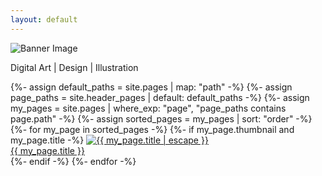 ```yaml
---
layout: default
---
```


<section class="intro-banner">
  <div class="intro-container">
    <div class="intro-image-container">
      <img src="/assets/banner.png" alt="Banner Image" class="intro-image">
    </div>
    <p class="intro-skills">Digital Art <span class="divider">|</span> Design <span class="divider">|</span> Illustration</p>
  </div>
</section>


<section class="thumb-grid">
{%- assign default_paths = site.pages | map: "path" -%}
{%- assign page_paths = site.header_pages | default: default_paths -%}
{%- assign my_pages = site.pages | where_exp: "page", "page_paths contains page.path" -%}
{%- assign sorted_pages = my_pages | sort: "order" -%}
  <div class="thumb-container">
    {%- for my_page in sorted_pages -%}
      {%- if my_page.thumbnail and my_page.title -%}
        <a href="{{ my_page.url | relative_url }}" class="thumb-card">
          <img src="{{ my_page.thumbnail | relative_url }}" alt="{{ my_page.title | escape }}">
          <div class="thumb-title">{{ my_page.title }}</div>
        </a>
      {%- endif -%}
    {%- endfor -%}
  </div>
</section>
